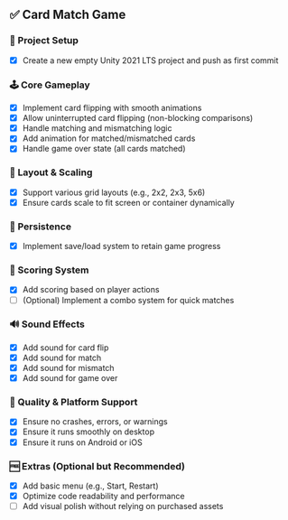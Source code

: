 ## ✅ Card Match Game 

### 🔧 Project Setup
- [x] Create a new empty Unity 2021 LTS project and push as first commit

### 🕹 Core Gameplay
- [x] Implement card flipping with smooth animations
- [x] Allow uninterrupted card flipping (non-blocking comparisons)
- [x] Handle matching and mismatching logic
- [x] Add animation for matched/mismatched cards
- [x] Handle game over state (all cards matched)

### 🔁 Layout & Scaling
- [x] Support various grid layouts (e.g., 2x2, 2x3, 5x6)
- [x] Ensure cards scale to fit screen or container dynamically

### 💾 Persistence
- [x] Implement save/load system to retain game progress

### 🧮 Scoring System
- [x] Add scoring based on player actions
- [ ] (Optional) Implement a combo system for quick matches

### 🔊 Sound Effects
- [x] Add sound for card flip
- [x] Add sound for match
- [x] Add sound for mismatch
- [x] Add sound for game over

### 🧪 Quality & Platform Support
- [x] Ensure no crashes, errors, or warnings
- [x] Ensure it runs smoothly on desktop
- [x] Ensure it runs on Android or iOS

### 🆓 Extras (Optional but Recommended)
- [x] Add basic menu (e.g., Start, Restart)
- [x] Optimize code readability and performance
- [ ] Add visual polish without relying on purchased assets
